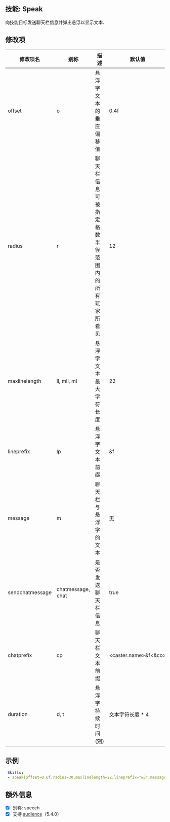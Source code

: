 技能: Speak
--------------------------

向技能目标发送聊天栏信息并弹出悬浮以显示文本.

修改项
----------

| 修改项名 | 别称    | 描述                                                                                                    | 默认值 |
|-----------|------------|----------------------------------------------------------------------------------------------------------------|---------------|
| offset        | o           | 悬浮字文本的垂直偏移值 | 0.4f                             |
| radius        | r           | 聊天栏信息可被指定格数半径范围内的所有玩家所看见 | 12  |                            
| maxlinelength | ll, mll, ml | 悬浮字文本最大字符长度 | 22                               |
| lineprefix    | lp          | 悬浮字文本前缀 | &f                               |
| message       | m           | 聊天栏与悬浮字的文本 | 无                             |
| sendchatmessage | chatmessage, chat | 是否发送聊天栏信息 | true |
| chatprefix    | cp          | 聊天栏文本前缀 | &lt;caster.name&gt;&f&lt;&co&gt; |
| duration      | d, t        | 悬浮字持续时间(刻) | 文本字符长度 * 4              |

示例
--------

```yaml
 Skills:
 - speak{offset=0.6f;radius=30;maxlinelength=22;lineprefix="&5";message=" 我回来了!";chatprefix=<caster.name>&f<&co>;duration=200} @self ~onSpawn
```

额外信息
--

- [x] 别称: speech
- [x] 支持 [audience](/技能/特效技能列表)（5.4.0）